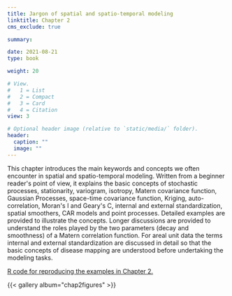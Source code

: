 ```yaml
---
title: Jargon of spatial and spatio-temporal modeling 
linktitle: Chapter 2
cms_exclude: true

summary: 

date: 2021-08-21
type: book

weight: 20

# View.
#   1 = List
#   2 = Compact
#   3 = Card
#   4 = Citation
view: 3

# Optional header image (relative to `static/media/` folder).
header:
  caption: ""
  image: ""
---
```


This chapter introduces the main keywords and concepts we often encounter in spatial and
spatio-temporal modeling. Written from a beginner reader's point of view,  it explains the basic concepts of
stochastic processes, stationarity, variogram,  isotropy, Matern covariance function, Gaussian Processes,
space-time covariance function,  Kriging, auto-correlation, Moran's I and Geary's C,
internal and external standardization,  spatial smoothers, CAR models and point processes. 
Detailed examples are provided to illustrate the concepts. Longer discussions are provided to understand the
roles played by the two parameters (decay and smoothness) of a  Matern correlation  function. 
For areal unit data  the terms internal and external standardization are discussed in detail so that the
basic concepts of disease mapping are understood before undertaking the modeling tasks. 

<a href="../Rcode/Chapter2.html">  R code for reproducing the examples in Chapter 2. </a>
	
	
{{< gallery album="chap2figures" >}}


